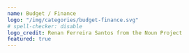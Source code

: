 ```yaml
---
name: Budget / Finance
logo: "/img/categories/budget-finance.svg"
# spell-checker: disable
logo_credit: Renan Ferreira Santos from the Noun Project
featured: true
---
```

